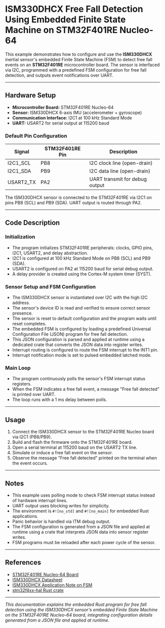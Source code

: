 # ISM330DHCX Free Fall Detection Using Embedded Finite State Machine on STM32F401RE Nucleo-64

This example demonstrates how to configure and use the **ISM330DHCX** inertial sensor's embedded Finite State Machine (FSM) to detect free fall events on an **STM32F401RE** microcontroller board. The sensor is interfaced via I2C, programmed with a predefined FSM configuration for free fall detection, and outputs event notifications over UART.

---

## Hardware Setup

- **Microcontroller Board:** STM32F401RE Nucleo-64
- **Sensor:** ISM330DHCX 6-axis IMU (accelerometer + gyroscope)
- **Communication Interface:** I2C1 at 100 kHz Standard Mode
- **UART:** USART2 for serial output at 115200 baud

### Default Pin Configuration

| Signal       | STM32F401RE Pin | Description                    |
|--------------|-----------------|-------------------------------|
| I2C1_SCL     | PB8             | I2C clock line (open-drain)   |
| I2C1_SDA     | PB9             | I2C data line (open-drain)    |
| USART2_TX    | PA2             | UART transmit for debug output|

The ISM330DHCX sensor is connected to the STM32F401RE via I2C1 on pins PB8 (SCL) and PB9 (SDA). UART output is routed through PA2.

---

## Code Description

### Initialization

- The program initializes STM32F401RE peripherals: clocks, GPIO pins, I2C1, USART2, and delay abstraction.
- I2C1 is configured at 100 kHz Standard Mode on PB8 (SCL) and PB9 (SDA).
- USART2 is configured on PA2 at 115200 baud for serial debug output.
- A delay provider is created using the Cortex-M system timer (SYST).

### Sensor Setup and FSM Configuration

- The ISM330DHCX sensor is instantiated over I2C with the high I2C address.
- The sensor's device ID is read and verified to ensure correct sensor presence.
- The sensor is reset to default configuration and the program waits until reset completes.
- The embedded FSM is configured by loading a predefined Universal Configuration File (JSON) program for free fall detection.
- This JSON configuration is parsed and applied at runtime using a dedicated crate that converts the JSON data into register writes.
- Interrupt routing is configured to route the FSM interrupt to the INT1 pin.
- Interrupt notification mode is set to pulsed embedded latched mode.

### Main Loop

- The program continuously polls the sensor's FSM interrupt status registers.
- When the FSM indicates a free fall event, a message "Free fall detected" is printed over UART.
- The loop runs with a 1 ms delay between polls.

---

## Usage

1. Connect the ISM330DHCX sensor to the STM32F401RE Nucleo board via I2C1 (PB8/PB9).
2. Build and flash the firmware onto the STM32F401RE board.
3. Open a serial terminal at 115200 baud on the USART2 TX line.
4. Simulate or induce a free fall event on the sensor.
5. Observe the message "Free fall detected" printed on the terminal when the event occurs.

---

## Notes

- This example uses polling mode to check FSM interrupt status instead of hardware interrupt lines.
- UART output uses blocking writes for simplicity.
- The environment is `#![no_std]` and `#![no_main]` for embedded Rust applications.
- Panic behavior is handled via ITM debug output.
- The FSM configuration is generated from a JSON file and applied at runtime using a crate that interprets JSON data into sensor register writes.
- FSM programs must be reloaded after each power cycle of the sensor.

---

## References

- [STM32F401RE Nucleo-64 Board](https://www.st.com/en/evaluation-tools/nucleo-f401re.html)
- [ISM330DHCX Datasheet](https://www.st.com/resource/en/datasheet/ism330dhcx.pdf)
- [ISM330DHCX Application Note on FSM](https://www.st.com/resource/en/application_note/an5388-ism330dhcx-finite-state-machine-stmicroelectronics.pdf)
- [stm32f4xx-hal Rust crate](https://docs.rs/stm32f4xx-hal)

---

*This documentation explains the embedded Rust program for free fall detection using the ISM330DHCX sensor's embedded Finite State Machine on the STM32F401RE Nucleo-64 board, integrating configuration details generated from a JSON file and applied at runtime.*